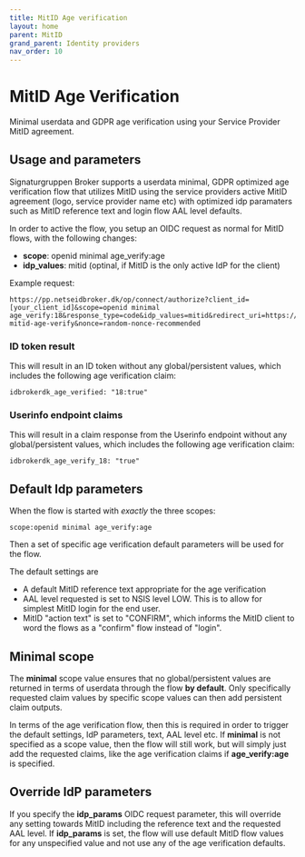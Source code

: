 ```yaml
---
title: MitID Age verification
layout: home
parent: MitID
grand_parent: Identity providers
nav_order: 10
---
```


# MitID Age Verification
Minimal userdata and GDPR age verification using your Service Provider MitID agreement.

## Usage and parameters
Signaturgruppen Broker supports a userdata minimal, GDPR optimized age verification flow that utilizes MitID using the service providers active MitID agreement (logo, service provider name etc) with optimized idp paramaters such as MitID reference text and login flow AAL level defaults.

In order to active the flow, you setup an OIDC request as normal for MitID flows, with the following changes:

* **scope**: openid minimal age_verify:age
* **idp_values**: mitid (optinal, if MitID is the only active IdP for the client)

Example request: 
```
https://pp.netseidbroker.dk/op/connect/authorize?client_id=[your_client_id]&scope=openid minimal age_verify:18&response_type=code&idp_values=mitid&redirect_uri=https://yourdomain.dk/handle-mitid-age-verify&nonce=random-nonce-recommended
```

### ID token result
This will result in an ID token without any global/persistent values, which includes the following age verification claim:

```
idbrokerdk_age_verified: "18:true"
```

### Userinfo endpoint claims
This will result in a claim response from the Userinfo endpoint without any global/persistent values, which includes the following age verification claim:

```
idbrokerdk_age_verify_18: "true"
```

## Default Idp parameters
When the flow is started with *exactly* the three scopes: 
```
scope:openid minimal age_verify:age
```
Then a set of specific age verification default parameters will be used for the flow. 

The default settings are
* A default MitID reference text appropriate for the age verification
* AAL level requested is set to NSIS level LOW. This is to allow for simplest MitID login for the end user.
* MitID "action text" is set to "CONFIRM", which informs the MitID client to word the flows as a "confirm" flow instead of "login".

## Minimal scope
The **minimal** scope value ensures that no global/persistent values are returned in terms of userdata through the flow **by default**. Only specifically requested claim values by specific scope values can then add persistent claim outputs. 

In terms of the age verification flow, then this is required in order to trigger the default settings, IdP parameters, text, AAL level etc. If **minimal** is not specified as a scope value, then the flow will still work, but will simply just add the requested claims, like the age verification claims if **age_verify:age** is specified.

## Override IdP parameters
If you specify the **idp_params** OIDC request parameter, this will override any setting towards MitID including the reference text and the requested AAL level. If **idp_params** is set, the flow will use default MitID flow values for any unspecified value and not use any of the age verification defaults.
